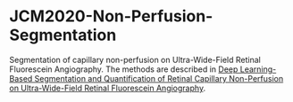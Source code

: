 # JCM2020-Non-Perfusion-Segmentation

Segmentation of capillary non-perfusion on Ultra-Wide-Field Retinal Fluorescein Angiography. The methods are described in [Deep Learning-Based Segmentation and Quantification of Retinal Capillary Non-Perfusion on Ultra-Wide-Field Retinal Fluorescein Angiography](https://www.mdpi.com/2077-0383/9/8/2537).
